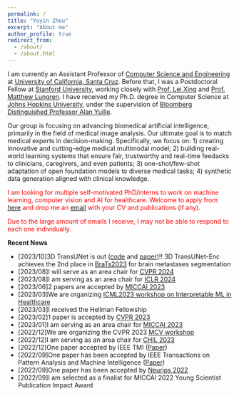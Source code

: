 ```yaml
---
permalink: /
title: "Yuyin Zhou"
excerpt: "About me"
author_profile: true
redirect_from: 
  - /about/
  - /about.html
---
```


I am currently an Assistant Professor of [Computer Science and Engineering](https://engineering.ucsc.edu/departments/computer-science-and-engineering) at [University of California, Santa Cruz](https://www.ucsc.edu/). Before that, I was a Postdoctoral Fellow at [Stanford University](https://www.stanford.edu/), working closely with [Prof. Lei Xing](https://med.stanford.edu/xinglab.html) and [Prof. Matthew Lungren](https://profiles.stanford.edu/matthew-lungren). I have received my Ph.D. degree in Computer Science at [Johns Hopkins University](https://www.jhu.edu/), under the supervision of [Bloomberg Distinguished Professor Alan Yuille](http://www.cs.jhu.edu/~ayuille/).

Our group is focusing on advancing biomedical artificial intelligence, primarily in the field of medical image analysis. Our ultimate goal is to match medical experts in decision-making. Specifically, we focus on: 1) creating innovative and cutting-edge medical multimodal model; 2) building real-world learning systems that ensure fair, trustworthy and real-time feedacks to clinicians, caregivers, and even patients; 3) one-shot/few-shot adaptation of open foundation models to diverse medical tasks; 4) synthetic data generation aligned with clinical knowledge.


<span style="color: red;">I am looking for multiple self-motivated PhD/interns to work on machine learning, computer vision and AI for healthcare. Welcome to apply from [here](https://grad.soe.ucsc.edu/admissions) and drop me an [email](mailto:yzhou284@ucsc.edu) with your CV and publications (if any). </span>

<span style="color: red;">Due to the large amount of emails I receive, I may not be able to respond to each one individually. </span>

**Recent News**
- [2023/10]3D TransUNet is out ([code](https://github.com/Beckschen/3D-TransUNet/tree/main) and [paper](https://arxiv.org/abs/2310.07781))!! 3D TransUNet-Enc achieves the 2nd place in [BraTs2023](https://www.synapse.org/#!Synapse:syn51156910/wiki/622345) for brain metastases segmentation
- [2023/08]I will serve as an area chair for [CVPR 2024](https://cvpr.thecvf.com/)
- [2023/08]I am serving as an area chair for [ICLR 2024](https://iclr.cc/Conferences/2024)
- [2023/06]2 papers are accepted by [MICCAI 2023](http://www.miccai.org/)
- [2023/03]We are organizing [ICML2023 workshop on Interpretable ML in Healthcare](https://sites.google.com/view/imlh2023/)
- [2023/03]I received the Hellman Fellowship
- [2023/02]1 paper is accepted by [CVPR 2023](https://cvpr2023.thecvf.com/)
- [2023/01]I am serving as an area chair for [MICCAI 2023](http://www.miccai.org/)
- [2022/12]We are organizing the CVPR 2023 [MCV workshop](https://sites.google.com/view/cvprmcv23/)
- [2022/12]I am serving as an area chair for [CHIL 2023](https://www.chilconference.org/)
- [2022/12]One paper accepted by IEEE TMI ([Paper](https://arxiv.org/pdf/2205.08576.pdf))
- [2022/09]One paper has been accepted by IEEE Transactions on Pattern Analysis and Machine Intelligence ([Paper](https://ieeexplore.ieee.org/abstract/document/9906428))
- [2022/09]One paper has been accepted by [Neurips 2022](https://nips.cc/)
- [2022/09]I am selected as a finalist for MICCAI 2022 Young Scientist Publication Impact Award

